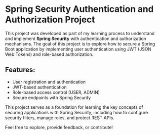 # Spring Security Authentication and Authorization Project

This project was developed as part of my learning process to understand and implement **Spring Security** with authentication and authorization mechanisms. 
The goal of this project is to explore how to secure a Spring Boot application by implementing user authentication using JWT (JSON Web Tokens) and role-based authorization.

## Features:
- User registration and authentication
- JWT-based authentication
- Role-based access control (USER, ADMIN)
- Secure endpoints with Spring Security

This project serves as a foundation for learning the key concepts of securing applications with Spring Security, including how to configure security filters, manage roles, and protect REST APIs.

Feel free to explore, provide feedback, or contribute!
